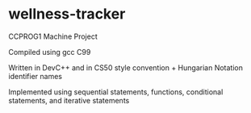 # wellness-tracker
CCPROG1 Machine Project

Compiled using gcc C99

Written in DevC++ and in CS50 style convention + Hungarian Notation identifier names

Implemented using sequential statements, functions, conditional statements, and iterative statements
